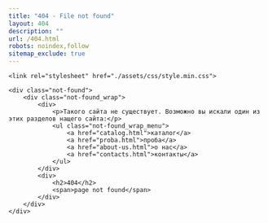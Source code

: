 ```yaml
---
title: "404 - File not found"
layout: 404
description: ""
url: /404.html
robots: noindex,follow
sitemap_exclude: true
---
```


<!DOCTYPE html>
<html lang="ru">
<head>
	<meta charset="UTF-8">
	<meta name="viewport" content="width=device-width, initial-scale=1, maximum-scale=1">

	<link rel="stylesheet" href="./assets/css/style.min.css">
</head><title>Не найдено</title>
<body>

	
	<div class="not-found">
		<div class="not-found_wrap">
			<div>
				<p>Такого сайта не существует. Возможно вы искали один из этих разделов нащего сайта:</p>
				<ul class="not-found_wrap_menu">
					<a href="catalog.html">каталог</a>
					<a href="proba.html">проба</a>
					<a href="about-us.html">о нас</a>
					<a href="contacts.html">контакты</a>
				</ul>
			</div>
			<div>
				<h2>404</h2>
				<span>page not found</span>
			</div>
		</div>
	</div>

</body>
</html>
